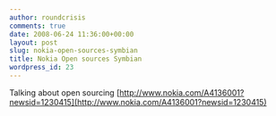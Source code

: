 ```yaml
---
author: roundcrisis
comments: true
date: 2008-06-24 11:36:00+00:00
layout: post
slug: nokia-open-sources-symbian
title: Nokia Open sources Symbian
wordpress_id: 23
---
```


Talking  about open sourcing [http://www.nokia.com/A4136001?newsid=1230415](http://www.nokia.com/A4136001?newsid=1230415)
